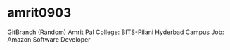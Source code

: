 # amrit0903
GitBranch (Random)
Amrit Pal
College: BITS-Pilani Hyderbad Campus
Job: Amazon Software Developer
